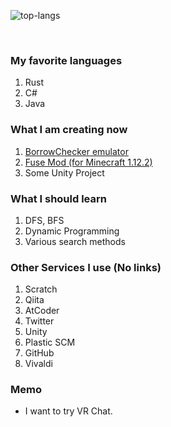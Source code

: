 ![top-langs](https://github-readme-stats.vercel.app/api/top-langs/?username=Doctor-Fe&layout=compact&theme=tokyonight)

<br />

### My favorite languages
1. Rust
2. C#
3. Java

### What I am creating now
1. [BorrowChecker emulator](https://github.com/Doctor-Fe/simple_borrowchecker)
2. [Fuse Mod (for Minecraft 1.12.2)](https://github.com/Doctor-Fe/FuseMod)
3. Some Unity Project

### What I should learn
1. DFS, BFS
2. Dynamic Programming
3. Various search methods

### Other Services I use (No links)
1. Scratch
2. Qiita
3. AtCoder
4. Twitter
5. Unity
6. Plastic SCM
7. GitHub
8. Vivaldi

### Memo
- I want to try VR Chat.
